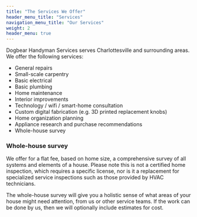 ```yaml
---
title: "The Services We Offer"
header_menu_title: "Services"
navigation_menu_title: "Our Services"
weight: 2
header_menu: true
---
```


Dogbear Handyman Services serves Charlottesville and surrounding areas. We offer the following services:
- General repairs
- Small-scale carpentry
- Basic electrical
- Basic plumbing
- Home maintenance
- Interior improvements
- Technology / wifi / smart-home consultation
- Custom digital fabrication (e.g. 3D printed replacement knobs)
- Home organization planning
- Appliance research and purchase recommendations
- Whole-house survey

### Whole-house survey
We offer for a flat fee, based on home size, a comprehensive survey of all systems and elements of a house. Please note this is not a certified home inspection, which requires a specific license, nor is it a replacement for specialized service inspections such as those provided by HVAC technicians. 

The whole-house survey will give you a holistic sense of what areas of your house might need attention, from us or other service teams. If the work can be done by us, then we will optionally include estimates for cost. 

